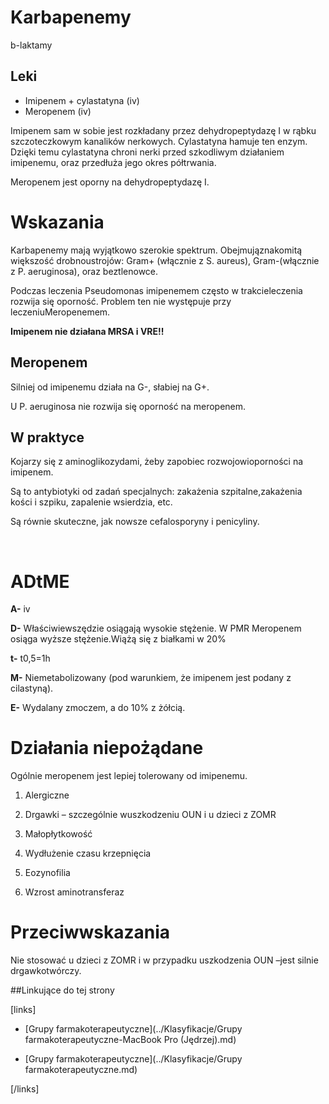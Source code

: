 # Karbapenemy

b-laktamy



## Leki

- Imipenem + cylastatyna (iv)
- Meropenem (iv)



Imipenem sam w sobie jest rozkładany przez dehydropeptydazę I w rąbku szczoteczkowym kanalików nerkowych. Cylastatyna hamuje ten enzym. Dzięki temu cylastatyna chroni nerki przed szkodliwym działaniem imipenemu, oraz przedłuża jego okres półtrwania.

Meropenem jest oporny na dehydropeptydazę I.



# Wskazania

Karbapenemy mają wyjątkowo szerokie spektrum. Obejmująznakomitą większość drobnoustrojów: Gram+ (włącznie z S. aureus), Gram-(włącznie z P. aeruginosa), oraz beztlenowce.

Podczas leczenia Pseudomonas imipenemem często w trakcieleczenia rozwija się oporność. Problem ten nie występuje przy leczeniuMeropenemem.

**Imipenem nie działana MRSA i VRE!!**



## Meropenem

Silniej od imipenemu działa na G-, słabiej na G+.

U P. aeruginosa nie rozwija się oporność na meropenem.



## W praktyce

Kojarzy się z aminoglikozydami, żeby zapobiec rozwojowioporności na imipenem.

Są to antybiotyki od zadań specjalnych: zakażenia szpitalne,zakażenia kości i szpiku, zapalenie wsierdzia, etc.

Są równie skuteczne, jak nowsze cefalosporyny i penicyliny.

 

# ADtME

**A-** iv 

**D-** Właściwiewszędzie osiągają wysokie stężenie. W PMR Meropenem osiąga wyższe stężenie.Wiążą się z białkami w 20%

**t-** t0,5=1h

**M-** Niemetabolizowany (pod warunkiem, że imipenem jest podany z cilastyną).

**E-** Wydalany zmoczem, a do 10% z żółcią.



# Działania niepożądane

Ogólnie meropenem jest lepiej tolerowany od imipenemu.

1. Alergiczne

2. Drgawki – szczególnie wuszkodzeniu OUN i u dzieci z ZOMR

3. Małopłytkowość

4. Wydłużenie czasu krzepnięcia

5. Eozynofilia

6. Wzrost aminotransferaz



# Przeciwwskazania

Nie stosować u dzieci z ZOMR i w przypadku uszkodzenia OUN –jest silnie drgawkotwórczy.



##Linkujące do tej strony

[links]

- [Grupy farmakoterapeutyczne](../Klasyfikacje/Grupy farmakoterapeutyczne-MacBook Pro (Jędrzej).md)

- [Grupy farmakoterapeutyczne](../Klasyfikacje/Grupy farmakoterapeutyczne.md)


[/links]











